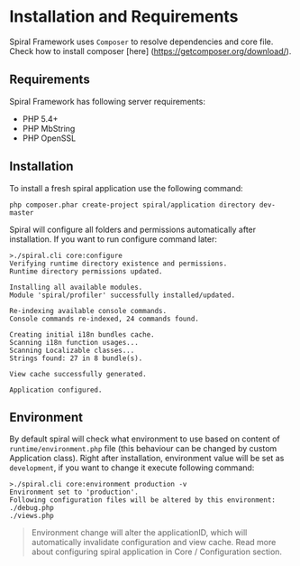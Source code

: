 # Installation and Requirements
Spiral Framework uses `Composer` to resolve dependencies and core file. Check how to install composer 
[here] (https://getcomposer.org/download/).

## Requirements
Spiral Framework has following server requirements:
* PHP 5.4+
* PHP MbString
* PHP OpenSSL

## Installation
To install a fresh spiral application use the following command:
```
php composer.phar create-project spiral/application directory dev-master
```

Spiral will configure all folders and permissions automatically after installation. If you want to 
run configure command later:
```
>./spiral.cli core:configure
Verifying runtime directory existence and permissions.
Runtime directory permissions updated.

Installing all available modules.
Module 'spiral/profiler' successfully installed/updated.

Re-indexing available console commands.
Console commands re-indexed, 24 commands found.

Creating initial i18n bundles cache.
Scanning i18n function usages...
Scanning Localizable classes...
Strings found: 27 in 8 bundle(s).

View cache successfully generated.

Application configured.
```

## Environment
By default spiral will check what environment to use based on content of `runtime/environment.php` file
(this behaviour can be changed by custom Application class). Right after installation, environment value
will be set as `development`, if you want to change it execute following command:
```
>./spiral.cli core:environment production -v
Environment set to 'production'.
Following configuration files will be altered by this environment:
./debug.php
./views.php
```
> Environment change will alter the applicationID, which will automatically invalidate configuration
and view cache. Read more about configuring spiral application in Core / Configuration section.
